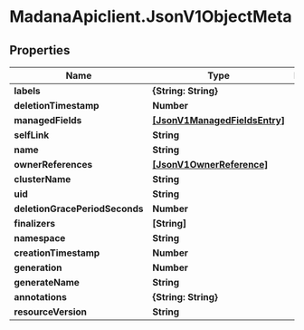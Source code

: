 # MadanaApiclient.JsonV1ObjectMeta

## Properties

Name | Type | Description | Notes
------------ | ------------- | ------------- | -------------
**labels** | **{String: String}** |  | [optional] 
**deletionTimestamp** | **Number** |  | [optional] 
**managedFields** | [**[JsonV1ManagedFieldsEntry]**](JsonV1ManagedFieldsEntry.md) |  | [optional] 
**selfLink** | **String** |  | [optional] 
**name** | **String** |  | [optional] 
**ownerReferences** | [**[JsonV1OwnerReference]**](JsonV1OwnerReference.md) |  | [optional] 
**clusterName** | **String** |  | [optional] 
**uid** | **String** |  | [optional] 
**deletionGracePeriodSeconds** | **Number** |  | [optional] 
**finalizers** | **[String]** |  | [optional] 
**namespace** | **String** |  | [optional] 
**creationTimestamp** | **Number** |  | [optional] 
**generation** | **Number** |  | [optional] 
**generateName** | **String** |  | [optional] 
**annotations** | **{String: String}** |  | [optional] 
**resourceVersion** | **String** |  | [optional] 


